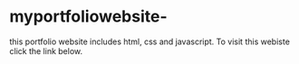 # myportfoliowebsite-
this portfolio website includes html, css and javascript. 
To visit this webiste click the link below.
